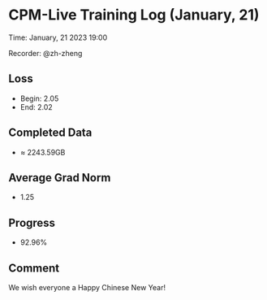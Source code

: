 
# CPM-Live Training Log (January, 21)

Time: January, 21 2023 19:00

Recorder: @zh-zheng

## Loss
- Begin: 2.05
- End: 2.02
	
## Completed Data
- $\approx$ 2243.59GB

## Average Grad Norm
- 1.25

## Progress
- 92.96%

## Comment

We wish everyone a Happy Chinese New Year!
